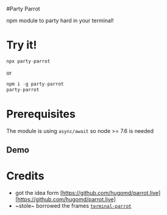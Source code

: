 #Party Parrot

npm module to party hard in your terminal! 

# Try it!
```js
npx party-parrot
```

or

```js
npm i -g party-parrot
party-parrot
```
# Prerequisites
The module is using `async/await` so node >= 7.6 is needed

## Demo

# Credits
* got the idea form [https://github.com/hugomd/parrot.live][https://github.com/hugomd/parrot.live] 
* ~stole~ borrowed the frames [`terminal-parrot`](https://github.com/jmhobbs/terminal-parrot) 
